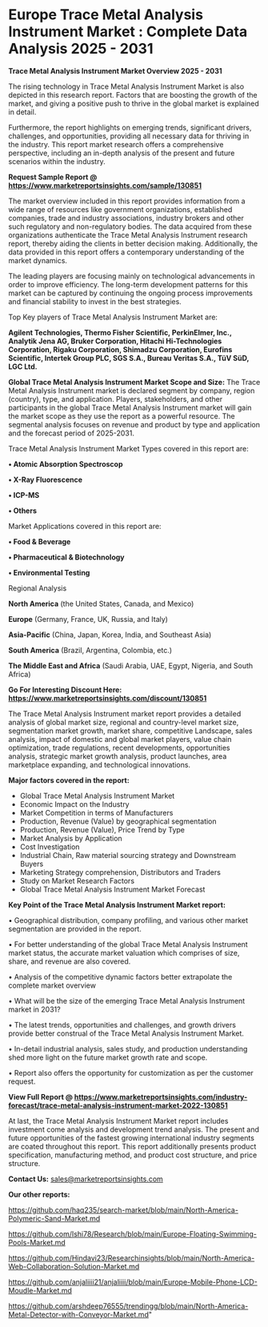 # Europe Trace Metal Analysis Instrument Market : Complete Data Analysis 2025 - 2031

<Strong> Trace Metal Analysis Instrument Market Overview 2025 - 2031</strong>

The rising technology in Trace Metal Analysis Instrument Market is also depicted in this research report. Factors that are boosting the growth of the market, and giving a positive push to thrive in the global market is explained in detail.

Furthermore, the report highlights on emerging trends, significant drivers, challenges, and opportunities, providing all necessary data for thriving in the industry. This report market research offers a comprehensive perspective, including an in-depth analysis of the present and future scenarios within the industry.

<strong>Request Sample Report @ <a href=https://www.marketreportsinsights.com/sample/130851>https://www.marketreportsinsights.com/sample/130851</a></strong>

The market overview included in this report provides information from a wide range of resources like government organizations, established companies, trade and industry associations, industry brokers and other such regulatory and non-regulatory bodies. The data acquired from these organizations authenticate the Trace Metal Analysis Instrument research report, thereby aiding the clients in better decision making. Additionally, the data provided in this report offers a contemporary understanding of the market dynamics.

The leading players are focusing mainly on technological advancements in order to improve efficiency. The long-term development patterns for this market can be captured by continuing the ongoing process improvements and financial stability to invest in the best strategies.

Top Key players of Trace Metal Analysis Instrument Market are:

<strong>Agilent Technologies, Thermo Fisher Scientific, PerkinElmer, Inc., Analytik Jena AG, Bruker Corporation, Hitachi Hi-Technologies Corporation, Rigaku Corporation, Shimadzu Corporation, Eurofins Scientific, Intertek Group PLC, SGS S.A., Bureau Veritas S.A., TüV SüD, LGC Ltd.</strong>

<strong><b>Global Trace Metal Analysis Instrument Market Scope and Size:</b></strong>
The Trace Metal Analysis Instrument market is declared segment by company, region (country), type, and application. Players, stakeholders, and other participants in the global Trace Metal Analysis Instrument market will gain the market scope as they use the report as a powerful resource. The segmental analysis focuses on revenue and product by type and application and the forecast period of 2025-2031.

Trace Metal Analysis Instrument Market Types covered in this report are:

<strong>• Atomic Absorption Spectroscop

• X-Ray Fluorescence

• ICP-MS

• Others</strong>

Market Applications covered in this report are:

<strong>• Food & Beverage

• Pharmaceutical & Biotechnology

• Environmental Testing</strong> 

Regional Analysis

<strong>North America</strong> (the United States, Canada, and Mexico)

<strong>Europe</strong> (Germany, France, UK, Russia, and Italy)

<strong>Asia-Pacific</strong> (China, Japan, Korea, India, and Southeast Asia)

<strong>South America</strong> (Brazil, Argentina, Colombia, etc.)

<strong>The Middle East and Africa</strong> (Saudi Arabia, UAE, Egypt, Nigeria, and South Africa)

<strong>Go For Interesting Discount Here: <a href=https://www.marketreportsinsights.com/discount/130851>https://www.marketreportsinsights.com/discount/130851</a></strong>

The Trace Metal Analysis Instrument market report provides a detailed analysis of global market size, regional and country-level market size, segmentation market growth, market share, competitive Landscape, sales analysis, impact of domestic and global market players, value chain optimization, trade regulations, recent developments, opportunities analysis, strategic market growth analysis, product launches, area marketplace expanding, and technological innovations.

<strong><b>Major factors covered in the report:</b></strong>
<ul>
  <li>Global Trace Metal Analysis Instrument Market </li>
  <li>Economic Impact on the Industry</li>
  <li>Market Competition in terms of Manufacturers</li>
  <li>Production, Revenue (Value) by geographical segmentation</li>
  <li>Production, Revenue (Value), Price Trend by Type</li>
  <li>Market Analysis by Application</li>
  <li>Cost Investigation</li>
  <li>Industrial Chain, Raw material sourcing strategy and Downstream Buyers</li>
  <li>Marketing Strategy comprehension, Distributors and Traders</li>
  <li>Study on Market Research Factors</li>
  <li>Global Trace Metal Analysis Instrument Market Forecast</li>
</ul>

<strong><b>Key Point of the Trace Metal Analysis Instrument Market report:</b></strong>

• Geographical distribution, company profiling, and various other market segmentation are provided in the report.

• For better understanding of the global Trace Metal Analysis Instrument market status, the accurate market valuation which comprises of size, share, and revenue are also covered.

• Analysis of the competitive dynamic factors better extrapolate the complete market overview

• What will be the size of the emerging Trace Metal Analysis Instrument market in 2031?

• The latest trends, opportunities and challenges, and growth drivers provide better construal of the Trace Metal Analysis Instrument Market.

• In-detail industrial analysis, sales study, and production understanding shed more light on the future market growth rate and scope.

• Report also offers the opportunity for customization as per the customer request.

<strong><b>View Full Report @ <a href=https://www.marketreportsinsights.com/industry-forecast/trace-metal-analysis-instrument-market-2022-130851>https://www.marketreportsinsights.com/industry-forecast/trace-metal-analysis-instrument-market-2022-130851</a></b></strong>


At last, the Trace Metal Analysis Instrument Market report includes investment come analysis and development trend analysis. The present and future opportunities of the fastest growing international industry segments are coated throughout this report. This report additionally presents product specification, manufacturing method, and product cost structure, and price structure.

<strong>Contact Us:</strong>
sales@marketreportsinsights.com

<strong>Our other reports:</strong>

<a href=https://github.com/haq235/search-market/blob/main/North-America-Polymeric-Sand-Market.md>https://github.com/haq235/search-market/blob/main/North-America-Polymeric-Sand-Market.md</a>

<a href=https://github.com/Ishi78/Research/blob/main/Europe-Floating-Swimming-Pools-Market.md>https://github.com/Ishi78/Research/blob/main/Europe-Floating-Swimming-Pools-Market.md</a>

<a href=https://github.com/Hindavi23/Researchinsights/blob/main/North-America-Web-Collaboration-Solution-Market.md>https://github.com/Hindavi23/Researchinsights/blob/main/North-America-Web-Collaboration-Solution-Market.md</a>

<a href=https://github.com/anjaliiii21/anjaliiii/blob/main/Europe-Mobile-Phone-LCD-Moudle-Market.md>https://github.com/anjaliiii21/anjaliiii/blob/main/Europe-Mobile-Phone-LCD-Moudle-Market.md</a>

<a href=https://github.com/arshdeep76555/trendingg/blob/main/North-America-Metal-Detector-with-Conveyor-Market.md>https://github.com/arshdeep76555/trendingg/blob/main/North-America-Metal-Detector-with-Conveyor-Market.md</a>"
